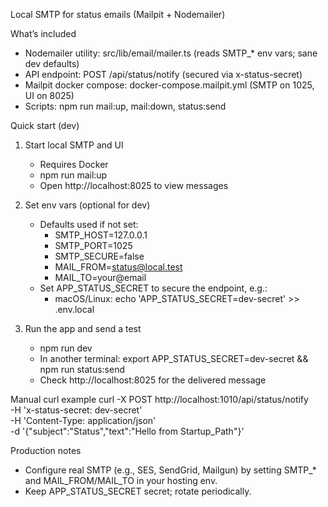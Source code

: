 Local SMTP for status emails (Mailpit + Nodemailer)

What’s included
- Nodemailer utility: src/lib/email/mailer.ts (reads SMTP_* env vars; sane dev defaults)
- API endpoint: POST /api/status/notify (secured via x-status-secret)
- Mailpit docker compose: docker-compose.mailpit.yml (SMTP on 1025, UI on 8025)
- Scripts: npm run mail:up, mail:down, status:send

Quick start (dev)
1) Start local SMTP and UI
   - Requires Docker
   - npm run mail:up
   - Open http://localhost:8025 to view messages

2) Set env vars (optional for dev)
   - Defaults used if not set:
     - SMTP_HOST=127.0.0.1
     - SMTP_PORT=1025
     - SMTP_SECURE=false
     - MAIL_FROM=status@local.test
     - MAIL_TO=your@email
   - Set APP_STATUS_SECRET to secure the endpoint, e.g.:
     - macOS/Linux: echo 'APP_STATUS_SECRET=dev-secret' >> .env.local

3) Run the app and send a test
   - npm run dev
   - In another terminal: export APP_STATUS_SECRET=dev-secret && npm run status:send
   - Check http://localhost:8025 for the delivered message

Manual curl example
curl -X POST http://localhost:1010/api/status/notify \
  -H 'x-status-secret: dev-secret' \
  -H 'Content-Type: application/json' \
  -d '{"subject":"Status","text":"Hello from Startup_Path"}'

Production notes
- Configure real SMTP (e.g., SES, SendGrid, Mailgun) by setting SMTP_* and MAIL_FROM/MAIL_TO in your hosting env.
- Keep APP_STATUS_SECRET secret; rotate periodically.

